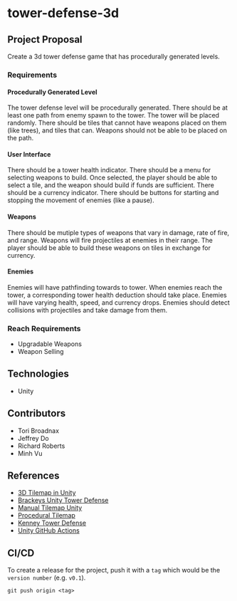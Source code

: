 # tower-defense-3d

## Project Proposal
Create a 3d tower defense game that has procedurally generated levels.

### Requirements
#### Procedurally Generated Level
The tower defense level will be procedurally generated. There should be at least one path from enemy spawn to the tower. The tower will be placed randomly. There should be tiles that cannot have weapons placed on them (like trees), and tiles that can. Weapons should not be able to be placed on the path.
#### User Interface
There should be a tower health indicator. There should be a menu for selecting weapons to build. Once selected, the player should be able to select a tile, and the weapon should build if funds are sufficient. There should be a currency indicator. There should be buttons for starting and stopping the movement of enemies (like a pause).
#### Weapons
There should be mutiple types of weapons that vary in damage, rate of fire, and range. Weapons will fire projectiles at enemies in their range. The player should be able to build these weapons on tiles in exchange for currency.
#### Enemies
Enemies will have pathfinding towards to tower. When enemies reach the tower, a corresponding tower health deduction should take place. Enemies will have varying health, speed, and currency drops. Enemies should detect collisions with projectiles and take damage from them.

### Reach Requirements
- Upgradable Weapons
- Weapon Selling

## Technologies

- Unity

## Contributors

- Tori Broadnax
- Jeffrey Do
- Richard Roberts
- Minh Vu

## References
- [3D Tilemap in Unity](https://youtu.be/ulFc6p3hQzQ)
- [Brackeys Unity Tower Defense](https://www.youtube.com/playlist?list=PLPV2KyIb3jR4u5jX8za5iU1cqnQPmbzG0)
- [Manual Tilemap Unity](https://forum.unity.com/threads/how-can-i-place-a-tile-in-a-tilemap-by-script.508338/)
- [Procedural Tilemap](https://blog.unity.com/technology/procedural-patterns-you-can-use-with-tilemaps-part-i)
- [Kenney Tower Defense](https://www.kenney.nl/assets/tower-defense-kit)
- [Unity GitHub Actions](https://isaacbroyles.com/gamedev/2020/07/04/unity-github-actions.html)

## CI/CD

To create a release for the project, push it with a `tag` which would be the `version number` (e.g. `v0.1`).
```
git push origin <tag>
```